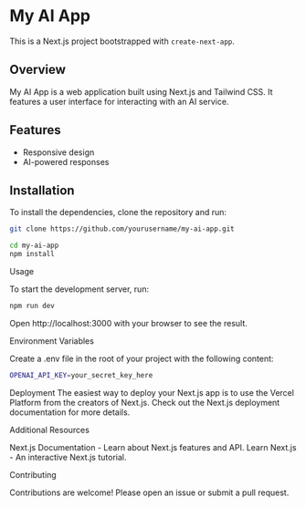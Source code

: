 # My AI App

This is a Next.js project bootstrapped with `create-next-app`.

## Overview

My AI App is a web application built using Next.js and Tailwind CSS. It features a user interface for interacting with an AI service.

## Features

- Responsive design
- AI-powered responses

## Installation

To install the dependencies, clone the repository and run:

```bash
git clone https://github.com/yourusername/my-ai-app.git
```
```bash
cd my-ai-app
npm install
```
Usage

To start the development server, run:
```bash
npm run dev
```
Open http://localhost:3000 with your browser to see the result.

Environment Variables

Create a .env file in the root of your project with the following content:
```bash
OPENAI_API_KEY=your_secret_key_here
```
Deployment
The easiest way to deploy your Next.js app is to use the Vercel Platform from the creators of Next.js. Check out the Next.js deployment documentation for more details.

Additional Resources

Next.js Documentation - Learn about Next.js features and API.
Learn Next.js - An interactive Next.js tutorial.

Contributing

Contributions are welcome! Please open an issue or submit a pull request.



	
